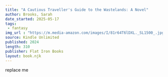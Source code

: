 ```yaml
---
title: "A Cautious Traveller's Guide to the Wastelands: A Novel"
author: Brooks, Sarah
date_started: 2025-05-17
tags: 
 - fantasy 
img_url : "https://m.media-amazon.com/images/I/81r64T6lDXL._SL1500_.jpg"
source: Kindle Unlimited
published: 2024
length: 310
publisher: Flat Iron Books
layout: book.njk
---
```

replace me
